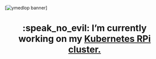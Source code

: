 [![ymedlop banner](https://media-exp1.licdn.com/dms/image/C4E16AQFnSl1-kLQ9PQ/profile-displaybackgroundimage-shrink_200_800/0?e=1602115200&v=beta&t=YOX3D73c7G9saDmAh6F4lmsSCgQZbF7237S_mx4wAUw)]
<h1 align="center">:speak_no_evil: I’m currently working on my <a href="https://github.com/ymedlop/k3s-paasmonkeys">Kubernetes RPi cluster.</a></h1>

<!--
**ymedlop/ymedlop** is a ✨ _special_ ✨ repository because its `README.md` (this file) appears on your GitHub profile.

Here are some ideas to get you started:
-  Hi there 👋
- 🔭 I’m currently working on ...
- 🌱 I’m currently learning ...
- 👯 I’m looking to collaborate on ...
- 🤔 I’m looking for help with ...
- 💬 Ask me about ...
- 📫 How to reach me: ...
- 😄 Pronouns: ...
- ⚡ Fun fact: ...
-->
